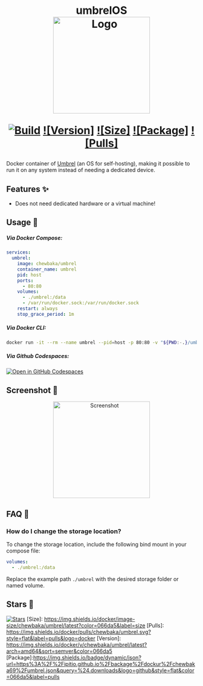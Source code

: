 [build_url]: https://github.com/chewbaka69/umbrel/
[hub_url]: https://hub.docker.com/r/chewbaka/umbrel
[tag_url]: https://hub.docker.com/r/chewbaka/umbrel/tags
[pkg_url]: https://github.com/chewbaka69/umbrel/pkgs/container/umbrel

[Build]: https://github.com/chewbaka69/umbrel/actions/workflows/build.yml/badge.svg

<h1 align="center">umbrelOS<br />
<div align="center">
<a href="https://github.com/chewbaka69/umbrel"><img src="https://raw.githubusercontent.com/chewbaka69/umbrel/master/.github/header.png" title="Logo" style="max-width:100%;" width="256" /></a>
</div>
<div align="center">

[![Build]][build_url]
[![Version]][tag_url]
[![Size]][tag_url]
[![Package]][pkg_url]
[![Pulls]][hub_url]

</div></h1>

Docker container of [Umbrel](https://umbrel.com/umbrelos) (an OS for self-hosting), making it possible to run it on any system instead of needing a dedicated device.

## Features ✨

* Does not need dedicated hardware or a virtual machine!

## Usage  🐳

##### Via Docker Compose:

```yaml
services:
  umbrel:
    image: chewbaka/umbrel
    container_name: umbrel
    pid: host
    ports:
      - 80:80
    volumes:
      - ./umbrel:/data
      - /var/run/docker.sock:/var/run/docker.sock
    restart: always
    stop_grace_period: 1m
```

##### Via Docker CLI:

```bash
docker run -it --rm --name umbrel --pid=host -p 80:80 -v "${PWD:-.}/umbrel:/data" -v "/var/run/docker.sock:/var/run/docker.sock" --stop-timeout 60 chewbaka/umbrel
```

##### Via Github Codespaces:

[![Open in GitHub Codespaces](https://github.com/codespaces/badge.svg)](https://codespaces.new/dockur/umbrel)

## Screenshot 📸

<div align="center">
<a href="https://github.com/chewbaka69/umbrel"><img src="https://raw.githubusercontent.com/chewbaka69/umbrel/master/.github/screen.png" title="Screenshot" style="max-width:100%;" width="256" /></a>
</div>

## FAQ 💬

### How do I change the storage location?

  To change the storage location, include the following bind mount in your compose file:

  ```yaml
  volumes:
    - ./umbrel:/data
  ```

  Replace the example path `./umbrel` with the desired storage folder or named volume.

## Stars 🌟
[![Stars](https://starchart.cc/chewbaka69/umbrel.svg?variant=adaptive)](https://starchart.cc/chewbaka69/umbrel)
[Size]: https://img.shields.io/docker/image-size/chewbaka/umbrel/latest?color=066da5&label=size
[Pulls]: https://img.shields.io/docker/pulls/chewbaka/umbrel.svg?style=flat&label=pulls&logo=docker
[Version]: https://img.shields.io/docker/v/chewbaka/umbrel/latest?arch=amd64&sort=semver&color=066da5
[Package]:https://img.shields.io/badge/dynamic/json?url=https%3A%2F%2Fipitio.github.io%2Fbackage%2Fdockur%2Fchewbaka69%2Fumbrel.json&query=%24.downloads&logo=github&style=flat&color=066da5&label=pulls
